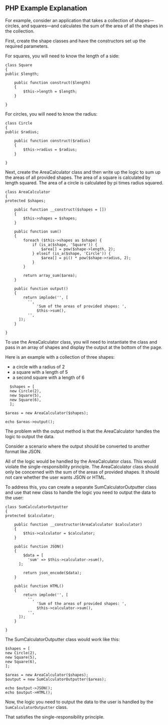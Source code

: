 ## PHP Example Explanation

For example, consider an application that takes a collection of shapes—circles, and squares—and calculates the sum of the area of all the shapes in the collection.

First, create the shape classes and have the constructors set up the required parameters.

For squares, you will need to know the length of a side:

```
class Square
{
public $length;

    public function construct($length)
    {
        $this->length = $length;
    }

}
```

For circles, you will need to know the radius:

```
class Circle
{
public $radius;

    public function construct($radius)
    {
        $this->radius = $radius;
    }

}
```

Next, create the AreaCalculator class and then write up the logic to sum up the areas of all provided shapes. The area of a square is calculated by length squared. The area of a circle is calculated by pi times radius squared.

```
class AreaCalculator
{
protected $shapes;

    public function __construct($shapes = [])
    {
        $this->shapes = $shapes;
    }

    public function sum()
    {
        foreach ($this->shapes as $shape) {
            if (is_a($shape, 'Square')) {
                $area[] = pow($shape->length, 2);
            } elseif (is_a($shape, 'Circle')) {
                $area[] = pi() * pow($shape->radius, 2);
            }
        }

        return array_sum($area);
    }

    public function output()
    {
        return implode('', [
          '',
              'Sum of the areas of provided shapes: ',
              $this->sum(),
          '',
      ]);
    }

}
```

To use the AreaCalculator class, you will need to instantiate the class and pass in an array of shapes and display the output at the bottom of the page.

Here is an example with a collection of three shapes:

- a circle with a radius of 2
- a square with a length of 5
- a second square with a length of 6

```
  $shapes = [
  new Circle(2),
  new Square(5),
  new Square(6),
  ];

$areas = new AreaCalculator($shapes);

echo $areas->output();
```

The problem with the output method is that the AreaCalculator handles the logic to output the data.

Consider a scenario where the output should be converted to another format like JSON.

All of the logic would be handled by the AreaCalculator class. This would violate the single-responsibility principle. The AreaCalculator class should only be concerned with the sum of the areas of provided shapes. It should not care whether the user wants JSON or HTML.

To address this, you can create a separate SumCalculatorOutputter class and use that new class to handle the logic you need to output the data to the user:

```
class SumCalculatorOutputter
{
protected $calculator;

    public function __constructor(AreaCalculator $calculator)
    {
        $this->calculator = $calculator;
    }

    public function JSON()
    {
        $data = [
          'sum' => $this->calculator->sum(),
      ];

        return json_encode($data);
    }

    public function HTML()
    {
        return implode('', [
          '',
              'Sum of the areas of provided shapes: ',
              $this->calculator->sum(),
          '',
      ]);
    }

}
```

The SumCalculatorOutputter class would work like this:

```
$shapes = [
new Circle(2),
new Square(5),
new Square(6),
];

$areas = new AreaCalculator($shapes);
$output = new SumCalculatorOutputter($areas);

echo $output->JSON();
echo $output->HTML();
```

Now, the logic you need to output the data to the user is handled by the `SumCalculatorOutputter` class.

That satisfies the single-responsibility principle.
